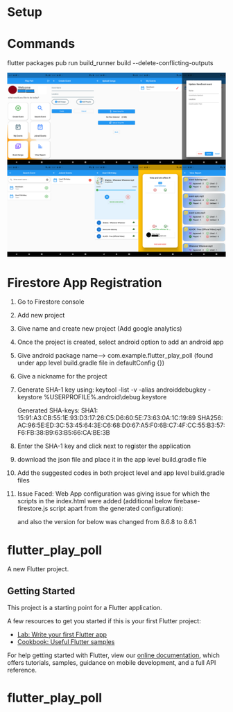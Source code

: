 # Setup

# Commands
flutter packages pub run build_runner build --delete-conflicting-outputs

<img src="https://github.com/anpvikas/flutter_play_poll/blob/main/Combined_Full_small.png">

# Firestore App Registration
1. Go to Firestore console
2. Add new project
3. Give name and create new project (Add google analytics)
4. Once the project is created, select android option to add an android app
5. Give android package name--> com.example.flutter_play_poll  (found under app level build.gradle file in defaultConfig {})
6. Give a nickname for the project
7. Generate SHA-1 key using:
   keytool -list -v -alias androiddebugkey -keystore %USERPROFILE%\.android\debug.keystore

   Generated SHA-keys:
   SHA1: 15:91:A3:CB:55:1E:93:D3:17:26:C5:D6:60:5E:73:63:0A:1C:19:89
   SHA256: AC:96:5E:ED:3C:53:45:64:3E:C6:68:D0:67:A5:F0:6B:C7:4F:CC:55:B3:57:F6:FB:38:B9:63:B5:66:CA:BE:3B
8. Enter the SHA-1 key and click next to register the application
9. download the json file and place it in the app level build.gradle file
10. Add the suggested codes in both project level and app level build.gradle files
11. Issue Faced: Web App configuration was giving issue for which the scripts in the index.html were added (additional below firebase-firestore.js script apart from the generated configuration):
    <script src="https://www.gstatic.com/firebasejs/8.6.8/firebase-firestore.js"></script>
    and also the version for below was changed from 8.6.8 to 8.6.1
    <script src="https://www.gstatic.com/firebasejs/8.6.1/firebase-app.js"></script>




# flutter_play_poll

A new Flutter project.

## Getting Started

This project is a starting point for a Flutter application.

A few resources to get you started if this is your first Flutter project:

- [Lab: Write your first Flutter app](https://flutter.dev/docs/get-started/codelab)
- [Cookbook: Useful Flutter samples](https://flutter.dev/docs/cookbook)

For help getting started with Flutter, view our
[online documentation](https://flutter.dev/docs), which offers tutorials,
samples, guidance on mobile development, and a full API reference.
# flutter_play_poll

